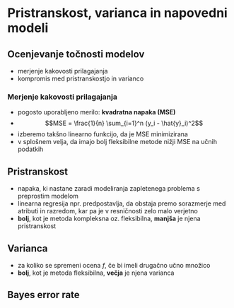 # Pristranskost, varianca in napovedni modeli

## Ocenjevanje točnosti modelov
- merjenje kakovosti prilagajanja
- kompromis med pristranskostjo in varianco

### Merjenje kakovosti prilagajanja
- pogosto uporabljeno merilo: **kvadratna napaka (MSE)**
- $$MSE = \frac{1}{n} \sum_{i=1}^n (y_i - \hat{y}_i)^2$$
- izberemo takšno linearno funkcijo, da je MSE minimizirana
- v splošnem velja, da imajo bolj fleksibilne metode nižji MSE na učnih podatkih

## Pristranskost
- napaka, ki nastane zaradi modeliranja zapletenega problema s preprostim modelom
- linearna regresija npr. predpostavlja, da obstaja premo sorazmerje med atributi in razredom, kar pa je v resničnosti zelo malo verjetno
- **bolj**, kot je metoda kompleksna oz. fleksibilna, **manjša** je njena pristranskost

## Varianca
- za koliko se spremeni ocena $f$, če bi imeli drugačno učno množico
- **bolj**, kot je metoda fleksibilna, **večja** je njena varianca

## Bayes error rate